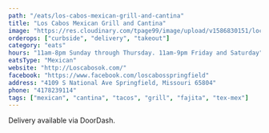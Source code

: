```yaml
---
path: "/eats/los-cabos-mexican-grill-and-cantina"
title: "Los Cabos Mexican Grill and Cantina"
image: "https://res.cloudinary.com/tpage99/image/upload/v1586830151/local417eats/local417eatslogo.png"
orderops: ["curbside", "delivery", "takeout"]
category: "eats"
hours: "11am-8pm Sunday through Thursday. 11am-9pm Friday and Saturday"
eatsType: "Mexican"
website: "http://Loscabosok.com/"
facebook: "https://www.facebook.com/loscabosspringfield"
address: "4109 S National Ave Springfield, Missouri 65804"
phone: "4178239114"
tags: ["mexican", "cantina", "tacos", "grill", "fajita", "tex-mex"]
---
```


Delivery available via DoorDash.
